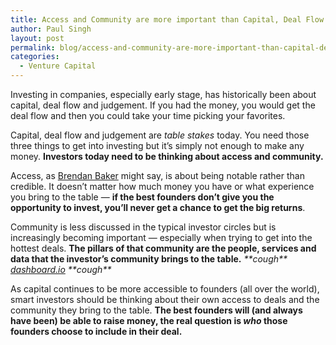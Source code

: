 ```yaml
---
title: Access and Community are more important than Capital, Deal Flow and Judgement
author: Paul Singh
layout: post
permalink: blog/access-and-community-are-more-important-than-capital-deal-flow-and-judgement/
categories:
  - Venture Capital
---
```

Investing in companies, especially early stage, has historically been about capital, deal flow and judgement. If you had the money, you would get the deal flow and then you could take your time picking your favorites.

Capital, deal flow and judgement are *table stakes* today. You need those three things to get into investing but it&#8217;s simply not enough to make any money. **Investors today need to be thinking about access and community.**

<!--more-->

Access, as [Brendan Baker][1] might say, is about being notable rather than credible. It doesn&#8217;t matter how much money you have or what experience you bring to the table &#8212; **if the best founders don&#8217;t give you the opportunity to invest, you&#8217;ll never get a chance to get the big returns**.

Community is less discussed in the typical investor circles but is increasingly becoming important &#8212; especially when trying to get into the hottest deals. **The pillars of that community are the people, services and data that the investor&#8217;s community brings to the table.** *\*\*cough\*\* [dashboard.io][2] \*\*cough\*\**

As capital continues to be more accessible to founders (all over the world), smart investors should be thinking about their own access to deals and the community they bring to the table. **The best founders will (and always have been) be able to raise money, the real question is *who* those founders choose to include in their deal.**

 [1]: http://twitter.com/brendanbaker
 [2]: http://dashboard.io